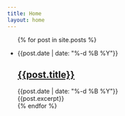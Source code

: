 ```yaml
---
title: Home
layout: home
---
```


<ul>
    {% for post in site.posts %}
    <li>
        <p>{{post.date | date: "%-d %B %Y"}}</p>
        <h2><a href="{{post.url}}">{{post.title}}</a></h2>
        <div>{{post.date | date: "%-d %B %Y"}}</div>
        {{post.excerpt}}
    </li>
    {% endfor %}
</ul>